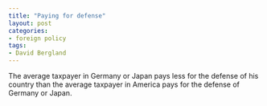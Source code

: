 ```yaml
---
title: "Paying for defense"
layout: post
categories:
- foreign policy
tags:
- David Bergland
---
```


The average taxpayer in Germany or Japan pays less for the defense of his country than the average taxpayer in America pays for the defense of Germany or Japan.